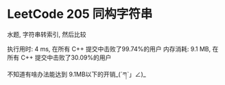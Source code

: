 # LeetCode 205 同构字符串

水题, 字符串转索引, 然后比较

执行用时: 4 ms, 在所有 C++ 提交中击败了99.74%的用户
内存消耗: 9.1 MB, 在所有 C++ 提交中击败了30.09%的用户

不知道有啥办法能达到 9.1MB以下的开销\_(ˊཀˋ」∠)_